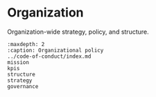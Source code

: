# Organization

Organization-wide strategy, policy, and structure.

```{toctree}
:maxdepth: 2
:caption: Organizational policy
../code-of-conduct/index.md
mission
kpis
structure
strategy
governance
```
